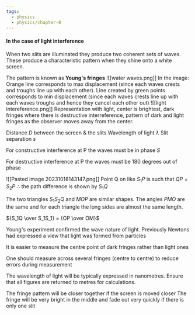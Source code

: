 ```yaml
---
tags:
  - physics
  - physics/chapter-8
---
```

#### In the case of light interference
When two slits are illuminated they produce two coherent sets of waves. These produce a characteristic pattern when they shine onto a white screen.

The pattern is known as **Young's fringes**
![[water waves.png]]
In the image: Orange line corresponds to max displacement (since each waves crests and troughs line up with each other). Line created by green points corresponds to min displacement (since each waves crests line up with each waves troughs and hence they cancel each other out)
![[light intereference.png]]
Representation with light, center is brightest, dark fringes where there is destructive interreference, pattern of dark and light fringes as the observer moves away from the center.

Distance $D$ between the screen & the slits
Wavelength of light $\lambda$
Slit separation $s$

For constructive interference at P the waves must be in phase
$S$

For destructive interference at P the waves must be 180 degrees out of phase


![[Pasted image 20231018143147.png]]
Point Q on like $S_1 P$ is such that $QP = S_2P$
$\therefore$ the path difference is shown by $S_1Q$

The two triangles $S_1S_2Q$ and $MOP$ are similar shapes. The angles $PMO$ are the same and for each triangle the long sides are almost the same length. 

${S_1Q \over S_1S_1} = {OP \over OM}$


Young's experiment confirmed the wave nature of light. Previously Newtons had expressed a view that light was formed from particles

It is easier to measure the centre point of dark fringes rather than light ones

One should measure across several fringes (centre to centre) to reduce errors during measurement

The  wavelength of light will be typically expressed in nanometres. Ensure that all figures are returned to metres for calculations.

The fringe pattern will be closer together if the screen is moved closer
The fringe will be very bright in the middle and fade out very quickly if there is only one slit

